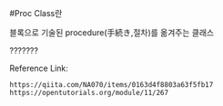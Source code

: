 #Proc Class란

블록으로 기술된 procedure(手続き,절차)를 옮겨주는 클래스

???????

Reference Link:

```
https://qiita.com/NA070/items/0163d4f8803a63f5fb17
https://opentutorials.org/module/11/267
```
